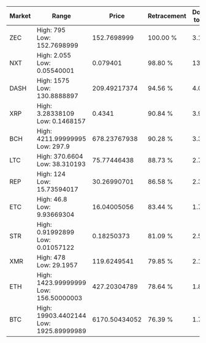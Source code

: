| Market | Range | Price| Retracement | Doubles to 50% |
| --- | --- | --- | --- | --- |
| ZEC | High: 795<br />Low: 152.7698999 | 152.7698999 | 100.00 % | 3.10 |
| NXT | High: 2.055<br />Low: 0.05540001 | 0.079401 | 98.80 % | 13.29 |
| DASH | High: 1575<br />Low: 130.8888897 | 209.49217374 | 94.56 % | 4.07 |
| XRP | High: 3.28338109<br />Low: 0.1468157 | 0.4341 | 90.84 % | 3.95 |
| BCH | High: 4211.99999995<br />Low: 297.9 | 678.23767938 | 90.28 % | 3.32 |
| LTC | High: 370.6604<br />Low: 38.310193 | 75.77446438 | 88.73 % | 2.70 |
| REP | High: 124<br />Low: 15.73594017 | 30.26990701 | 86.58 % | 2.31 |
| ETC | High: 46.8<br />Low: 9.93669304 | 16.04005056 | 83.44 % | 1.77 |
| STR | High: 0.91992899<br />Low: 0.01057122 | 0.18250373 | 81.09 % | 2.55 |
| XMR | High: 478<br />Low: 29.1957 | 119.6249541 | 79.85 % | 2.12 |
| ETH | High: 1423.99999999<br />Low: 156.50000003 | 427.20304789 | 78.64 % | 1.85 |
| BTC | High: 19903.4402144<br />Low: 1925.89999989 | 6170.50434052 | 76.39 % | 1.77 |
